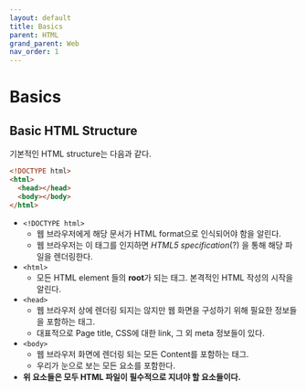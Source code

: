 ```yaml
---
layout: default
title: Basics
parent: HTML
grand_parent: Web
nav_order: 1
---
```


# Basics

## Basic HTML Structure

기본적인 HTML structure는 다음과 같다.

```html
<!DOCTYPE html>
<html>
  <head></head>
  <body></body>
</html>
```

- `<!DOCTYPE html>`
  - 웹 브라우저에게 해당 문서가 HTML format으로 인식되어야 함을 알린다.
  - 웹 브라우저는 이 태그를 인지하면 _HTML5 specification_(?) 을 통해 해당 파일을 렌더링한다.
- `<html>`
  - 모든 HTML element 들의 **root**가 되는 태그. 본격적인 HTML 작성의 시작을 알린다.
- `<head>`
  - 웹 브라우저 상에 렌더링 되지는 않지만 웹 화면을 구성하기 위해 필요한 정보들을 포함하는 태그.
  - 대표적으로 Page title, CSS에 대한 link, 그 외 meta 정보들이 있다.
- `<body>`
  - 웹 브라우저 화면에 렌더링 되는 모든 Content를 포함하는 태그.
  - 우리가 눈으로 보는 모든 요소를 포함한다.
- **위 요소들은 모두 HTML 파일이 필수적으로 지녀야 할 요소들이다.**
